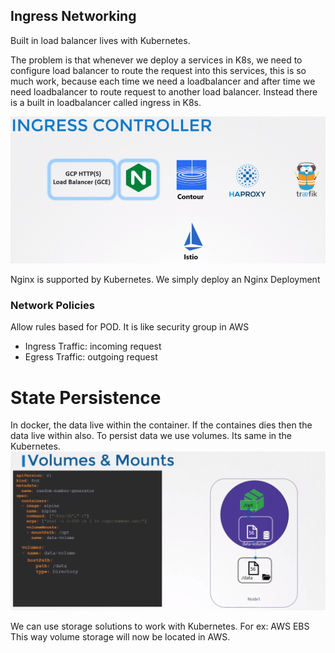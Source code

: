 ## Ingress Networking
Built in load balancer lives with Kubernetes.

<p>

The problem is that whenever we deploy a services in K8s, we need to configure load balancer
to route the request into this services, this is so much work, because each time we need a loadbalancer
and after time we need loadbalancer to route request to another load balancer. Instead
there is a built in loadbalancer called ingress in K8s.

![](../images/11.PNG)

Nginx is supported by Kubernetes. We simply deploy an Nginx Deployment 

### Network Policies
Allow rules based for POD. It is like security group in AWS

- Ingress Traffic: incoming request
- Egress Traffic: outgoing request 

# State Persistence
In docker, the data live within the container. If the containes dies then the data live within also.
To persist data we use volumes. Its same in the Kubernetes.
![](../images/13.PNG)

We can use storage solutions to work with Kubernetes. For ex: AWS EBS
This way volume storage will now be located in AWS.
